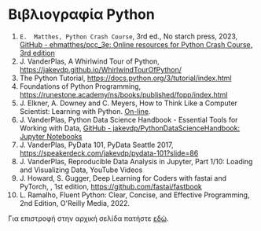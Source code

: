 # Βιβλιογραφία Python



1. `E.  Matthes, Python Crash Course`, 3rd ed., No starch press, 2023, [GitHub - ehmatthes/pcc_3e: Online resources for Python Crash Course, 3rd edition](https://github.com/ehmatthes/pcc_3e)
1. J. VanderPlas, A Whirlwind Tour of Python, https://jakevdp.github.io/WhirlwindTourOfPython/
1. The Python Tutorial, https://docs.python.org/3/tutorial/index.html
1. Foundations of Python Programming, https://runestone.academy/ns/books/published/fopp/index.html
1. J. Elkner, A. Downey and C. Meyers, How to Think Like a Computer Scientist: Learning with Python. [On-line](https://www.openbookproject.net/thinkcs/python/english3e/).
1. J. VanderPlas, Python Data Science Handbook - Essential Tools for Working with Data, [GitHub - jakevdp/PythonDataScienceHandbook: Jupyter Notebooks](https://github.com/jakevdp/PythonDataScienceHandbook)
1. J. VanderPlas, PyData 101, PyData Seattle 2017, https://speakerdeck.com/jakevdp/pydata-101?slide=86
1. J. VanderPlas, Reproducible Data Analysis in Jupyter, Part 1/10: Loading and Visualizing Data, YouTube Videos
1. J. Howard, S. Gugger, Deep Learning for Coders with fastai and PyTorch, , 1st edition, https://github.com/fastai/fastbook
1. L. Ramalho, Fluent Python: Clear, Concise, and Effective Programming, 2nd Edition, O'Reilly Media, 2022.
 
 Για επιστροφή στην αρχική σελίδα πατήστε [εδώ](README.md).

